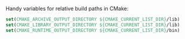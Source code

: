 Handy variables for relative build paths in CMake:

```cmake
set(CMAKE_ARCHIVE_OUTPUT_DIRECTORY ${CMAKE_CURRENT_LIST_DIR}/lib)
set(CMAKE_LIBRARY_OUTPUT_DIRECTORY ${CMAKE_CURRENT_LIST_DIR}/lib)
set(CMAKE_RUNTIME_OUTPUT_DIRECTORY ${CMAKE_CURRENT_LIST_DIR}/bin)
```

